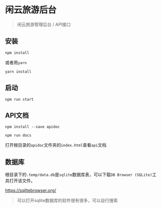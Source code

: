 # 闲云旅游后台

> 闲云旅游管理后台 / API接口

## 安装

```
npm install 
```

或者用`yarn`

```
yarn install
```



## 启动

```
npm run start
```



## API文档

```
npm install --save apidoc

npm run docs
```

打开根目录的`apidoc`文件夹的`index.html`查看`api`文档



## 数据库

根目录下的`.temp/data.db`是`sqlite`数据库表，可以下载`DB Browser (SQLite)`工具打开该文件。

<https://sqlitebrowser.org/>

> 可以打开sqlite数据库的软件很有很多，可以自行搜索